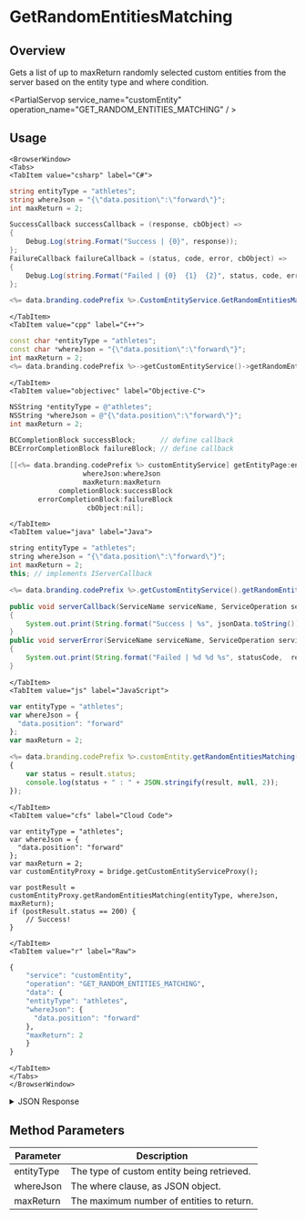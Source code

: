 # GetRandomEntitiesMatching
## Overview
Gets a list of up to maxReturn randomly selected custom entities from the server based on the entity type and where condition.

<PartialServop service_name="customEntity" operation_name="GET_RANDOM_ENTITIES_MATCHING" / >

## Usage

```mdx-code-block
<BrowserWindow>
<Tabs>
<TabItem value="csharp" label="C#">
```

```csharp
string entityType = "athletes";
string whereJson = "{\"data.position\":\"forward\"}";
int maxReturn = 2;

SuccessCallback successCallback = (response, cbObject) =>
{
    Debug.Log(string.Format("Success | {0}", response));
};
FailureCallback failureCallback = (status, code, error, cbObject) =>
{
    Debug.Log(string.Format("Failed | {0}  {1}  {2}", status, code, error));
};

<%= data.branding.codePrefix %>.CustomEntityService.GetRandomEntitiesMatching(entityType, whereJson, maxReturn, successCallback, failureCallback);
```

```mdx-code-block
</TabItem>
<TabItem value="cpp" label="C++">
```

```cpp
const char *entityType = "athletes";
const char *whereJson = "{\"data.position\":\"forward\"}";
int maxReturn = 2;
<%= data.branding.codePrefix %>->getCustomEntityService()->getRandomEntitiesMatching(entityType, whereJson, maxReturn, this);
```

```mdx-code-block
</TabItem>
<TabItem value="objectivec" label="Objective-C">
```

```objectivec
NSString *entityType = @"athletes";
NSString *whereJson = @"{\"data.position\":\"forward\"}";
int maxReturn = 2;

BCCompletionBlock successBlock;      // define callback
BCErrorCompletionBlock failureBlock; // define callback

[[<%= data.branding.codePrefix %> customEntityService] getEntityPage:entityType
                  whereJson:whereJson
                  maxReturn:maxReturn
            completionBlock:successBlock
       errorCompletionBlock:failureBlock
                   cbObject:nil];
```

```mdx-code-block
</TabItem>
<TabItem value="java" label="Java">
```

```java
string entityType = "athletes";
string whereJson = "{\"data.position\":\"forward\"}";
int maxReturn = 2;
this; // implements IServerCallback

<%= data.branding.codePrefix %>.getCustomEntityService().getRandomEntitiesMatching(entityType, whereJson, maxReturn, this);

public void serverCallback(ServiceName serviceName, ServiceOperation serviceOperation, JSONObject jsonData)
{
    System.out.print(String.format("Success | %s", jsonData.toString()));
}
public void serverError(ServiceName serviceName, ServiceOperation serviceOperation, int statusCode, int reasonCode, String jsonError)
{
    System.out.print(String.format("Failed | %d %d %s", statusCode,  reasonCode, jsonError.toString()));
}
```

```mdx-code-block
</TabItem>
<TabItem value="js" label="JavaScript">
```

```javascript
var entityType = "athletes";
var whereJson = {
  "data.position": "forward"
};
var maxReturn = 2;

<%= data.branding.codePrefix %>.customEntity.getRandomEntitiesMatching(entityType, whereJson, maxReturn, result =>
{
    var status = result.status;
    console.log(status + " : " + JSON.stringify(result, null, 2));
});
```

```mdx-code-block
</TabItem>
<TabItem value="cfs" label="Cloud Code">
```

```cfscript
var entityType = "athletes";
var whereJson = {
  "data.position": "forward"
};
var maxReturn = 2;
var customEntityProxy = bridge.getCustomEntityServiceProxy();

var postResult = customEntityProxy.getRandomEntitiesMatching(entityType, whereJson, maxReturn);
if (postResult.status == 200) {
    // Success!
}
```

```mdx-code-block
</TabItem>
<TabItem value="r" label="Raw">
```

```r
{
	"service": "customEntity",
	"operation": "GET_RANDOM_ENTITIES_MATCHING",
	"data": {
    "entityType": "athletes",
    "whereJson": {
      "data.position": "forward"
    },
    "maxReturn": 2
	}
}
```

```mdx-code-block
</TabItem>
</Tabs>
</BrowserWindow>
```

<details>
<summary>JSON Response</summary>

```json
{
  "data": {
    "entityList": [
      {
        "entityId": "8b34a18b-5846-45d4-a7b8-e65775ca1973",
        "version": 1,
        "acl": {
          "other": 2
        },
        "ownerId": null,
        "expiresAt": null,
        "timeToLive": null,
        "createdAt": 1602700646415,
        "updatedAt": 1602700646415,
        "entityType": "athletes",
        "data": {
          "firstName": "Super",
          "surName": "Star",
          "position": "forward",
          "goals": 2,
          "assists": 4
        }
      },
      {
        "entityId": "e3ea0e05-032f-4b46-86cf-0423f5a9da24",
        "version": 1,
        "acl": {
          "other": 2
        },
        "ownerId": null,
        "expiresAt": null,
        "timeToLive": null,
        "createdAt": 1602700650242,
        "updatedAt": 1602700650242,
        "entityType": "athletes",
        "data": {
          "firstName": "Super",
          "surName": "Star",
          "position": "forward",
          "goals": 2,
          "assists": 4
        }
      }
    ],
    "_serverTime": 1637946319239,
    "entityListCount": 2
  },
  "status": 200
}
```
</details>

## Method Parameters
Parameter | Description
--------- | -----------
entityType | The type of custom entity being retrieved. 
whereJson | The where clause, as JSON object.
maxReturn | The maximum number of entities to return.



